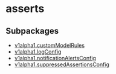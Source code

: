 # asserts



## Subpackages

* [v1alpha1.customModelRules](v1alpha1/customModelRules/index.md)
* [v1alpha1.logConfig](v1alpha1/logConfig/index.md)
* [v1alpha1.notificationAlertsConfig](v1alpha1/notificationAlertsConfig.md)
* [v1alpha1.suppressedAssertionsConfig](v1alpha1/suppressedAssertionsConfig.md)
